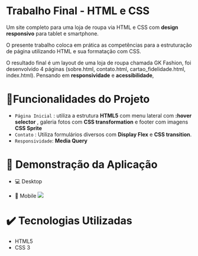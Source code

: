 # Trabalho Final -  HTML e CSS

Um site completo para uma loja de roupa via HTML e CSS com  **design responsivo**  para tablet e smartphone.

O presente trabalho coloca em prática as competências para a estruturação de página utilizando HTML e sua formatação com CSS. 

O resultado final é um layout de uma loja de roupa chamada GK Fashion, foi desenvolvido 4 páginas (sobre.html, contato.html, cartao_fidelidade.html, index.html). Pensando em **responsividade** e **acessibilidade**, 

 


# 🔨Funcionalidades do Projeto

 - `Página Inicial` : utiliza a estrutura **HTML5** com menu lateral com **:hover selector** , galeria fotos com **CSS transformation** e footer com imagens **CSS Sprite** 
 - `Contato` : Utiliza formulários diversos com **Display Flex** e **CSS transition**.
 - `Responsividade`: **Media Query** 
 
 # :movie_camera: Demonstração da Aplicação
 
 - :computer: Desktop
 
 - :iphone:  Mobile
![](https://github.com/pedrohreinaldo/gifsAssesment/blob/main/Mobile-ASS-2.gif)

# :heavy_check_mark: Tecnologias Utilizadas 

 - HTML5
 - CSS 3

